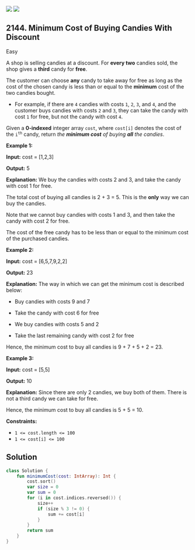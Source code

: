 [![](https://img.shields.io/github/stars/javadev/LeetCode-in-Kotlin?label=Stars&style=flat-square)](https://github.com/javadev/LeetCode-in-Kotlin)
[![](https://img.shields.io/github/forks/javadev/LeetCode-in-Kotlin?label=Fork%20me%20on%20GitHub%20&style=flat-square)](https://github.com/javadev/LeetCode-in-Kotlin/fork)

## 2144\. Minimum Cost of Buying Candies With Discount

Easy

A shop is selling candies at a discount. For **every two** candies sold, the shop gives a **third** candy for **free**.

The customer can choose **any** candy to take away for free as long as the cost of the chosen candy is less than or equal to the **minimum** cost of the two candies bought.

*   For example, if there are `4` candies with costs `1`, `2`, `3`, and `4`, and the customer buys candies with costs `2` and `3`, they can take the candy with cost `1` for free, but not the candy with cost `4`.

Given a **0-indexed** integer array `cost`, where `cost[i]` denotes the cost of the <code>i<sup>th</sup></code> candy, return _the **minimum cost** of buying **all** the candies_.

**Example 1:**

**Input:** cost = [1,2,3]

**Output:** 5

**Explanation:** We buy the candies with costs 2 and 3, and take the candy with cost 1 for free. 

The total cost of buying all candies is 2 + 3 = 5. This is the **only** way we can buy the candies. 

Note that we cannot buy candies with costs 1 and 3, and then take the candy with cost 2 for free. 

The cost of the free candy has to be less than or equal to the minimum cost of the purchased candies.

**Example 2:**

**Input:** cost = [6,5,7,9,2,2]

**Output:** 23

**Explanation:** The way in which we can get the minimum cost is described below: 

- Buy candies with costs 9 and 7 

- Take the candy with cost 6 for free 

- We buy candies with costs 5 and 2 

- Take the last remaining candy with cost 2 for free 
  
Hence, the minimum cost to buy all candies is 9 + 7 + 5 + 2 = 23.

**Example 3:**

**Input:** cost = [5,5]

**Output:** 10

**Explanation:** Since there are only 2 candies, we buy both of them. There is not a third candy we can take for free. 

Hence, the minimum cost to buy all candies is 5 + 5 = 10.

**Constraints:**

*   `1 <= cost.length <= 100`
*   `1 <= cost[i] <= 100`

## Solution

```kotlin
class Solution {
    fun minimumCost(cost: IntArray): Int {
        cost.sort()
        var size = 0
        var sum = 0
        for (i in cost.indices.reversed()) {
            size++
            if (size % 3 != 0) {
                sum += cost[i]
            }
        }
        return sum
    }
}
```